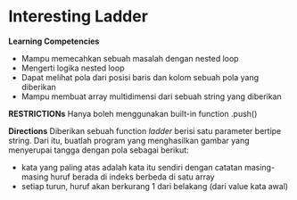 # Interesting Ladder

**Learning Competencies**

- Mampu memecahkan sebuah masalah dengan nested loop
- Mengerti logika nested loop
- Dapat melihat pola dari posisi baris dan kolom sebuah pola yang diberikan
- Mampu membuat array multidimensi dari sebuah string yang diberikan

**RESTRICTIONs**
Hanya boleh menggunakan built-in function .push()

**Directions**
Diberikan sebuah function _ladder_ berisi satu parameter bertipe string. Dari itu, buatlah program yang menghasilkan gambar yang menyerupai tangga dengan pola sebagai berikut:

- kata yang paling atas adalah kata itu sendiri dengan catatan masing-masing huruf berada di indeks berbeda di satu array
- setiap turun, huruf akan berkurang 1 dari belakang (dari value kata awal)
